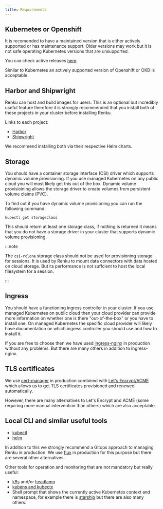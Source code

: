 ```yaml
---
title: Requirements
---
```


## Kubernetes or Openshift

It is recomended to have a maintained version that is either actively
supported or has maintenance support. Older versions may work but 
it is not safe operating Kubernetes versions that are unsupported.

You can check active releases [here](https://kubernetes.io/releases/).

Similar to Kubernetes an actively supported version of Openshift or OKD
is acceptable.

## Harbor and Shipwright

Renku can host and build images for users. This is an optional but incredibly
useful feature therefore it is strongly recommended that you install
both of these projects in your cluster before installing Renku.

Links to each project:
- [Harbor](https://goharbor.io/)
- [Shipwright](https://shipwright.io/)

We recommend installing both via their respective Helm charts.

## Storage

You should have a container storage interface (CSI) driver which supports
dynamic volume provisioning. If you use managed Kubernetes on any public cloud
you will most likely get this out of the box. Dynamic volume provisioining
allows the storage driver to create volumes from persistent volume claims (PVC).

To find out if you have dynamic volume provisioning you can run the following
command:

```
kubectl get storageclass
```

This should return at least one storage class, if nothing is returned it means
that you do not have a storage driver in your cluster that supports dynamic volume
provisioning.

:::note

The `csi-rclone` storage class should not be used for provisioning storage for sessions.
It is used by Renku to mount data connectors with data hosted on cloud storage. But its
performance is not suffcient to host the local filesystem for a session.

:::

## Ingress

You should have a functioning ingress controller in your cluster. If you use managed
Kubernetes on public cloud then your cloud provider can provide more information on
whether one is there "out-of-the-box" or you have to install one. On managed Kubernetes
the specific cloud provider will likely have documentation on which ingress controller
you should use and how to install it.

If you are free to choose then we have used [ingress-nginx](https://kubernetes.github.io/ingress-nginx/)
in production without any problems. But there are many others in addition to ingress-nginx.

## TLS certificates

We use [cert-manager](https://cert-manager.io/) in production combined with 
[Let's Encrypt/ACME](https://cert-manager.io/docs/configuration/acme/) which allows us to
get TLS certificates provisioned and renewed automatically.

However, there are many alternatives to Let's Encrypt and ACME
(some requiring more manual intervention than others) which are also acceptable.

## Local CLI and similar useful tools

- [kubectl](https://kubernetes.io/docs/reference/kubectl/)
- [helm](https://helm.sh/docs/intro/install/)

In addition to this we strongly recommend a Gitops approach to managing Renku in production.
We use [flux](https://fluxcd.io/) in production for this purpose but there are several other alternatives.

Other tools for operation and monitoring that are not mandatory but really useful:
- [k9s](https://k9scli.io/) and/or [headlamp](https://headlamp.dev/)
- [kubens and kubectx](https://github.com/ahmetb/kubectx)
- Shell prompt that shows the currently active Kubernetes context and namespace,
  for example there is [starship](https://starship.rs/) but there are also many others.

